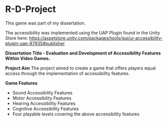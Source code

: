 # R-D-Project
This game was part of my dissertation. 

The accessibility was implemented using the UAP Plugin found in the Unity Store here: https://assetstore.unity.com/packages/tools/gui/ui-accessibility-plugin-uap-87935#publisher

**Dissertation Title - Evaluation and Development of Accessibility Features Within Video Games.**

**Project Aim**
The project aimed to create a game that offers players equal access through the implementation of accessibility features.

**Game Features**
- Sound Accessibility Features 
- Motor Accessibility Features
- Hearing Accessibility Features
- Cognitive Accessibility Features
- Four playable levels covering the above accessibility features
